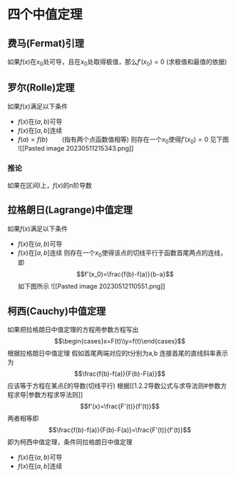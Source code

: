 # 四个中值定理
## 费马(Fermat)引理
如果$f(x)$在$x_0$处可导，且在$x_0$处取得极值，那么$f'(x_0)=0$
(求极值和最值的依据)

## 罗尔(Rolle)定理
如果$f(x)$满足以下条件
- $f(x)$在$(a,b)$可导
- $f(x)$在$[a,b]$连续
- $f(a)=f(b)\qquad$(指有两个点函数值相等)
则存在一个$x_0$使得$f'(x_0)=0$
见下图
![[Pasted image 20230511215343.png]]
### 推论
如果在区间I上，$f(x)$的n阶导数
## 拉格朗日(Lagrange)中值定理
如果$f(x)$满足以下条件
- $f(x)$在$(a,b)$可导
- $f(x)$在$[a,b]$连续
则存在一个$x_0$使得该点的切线平行于函数首尾两点的连线，即
$$f'(x_0)=\frac{f(b)-f(a)}{b-a}$$
如下图所示
![[Pasted image 20230512110551.png]]

## 柯西(Cauchy)中值定理
如果把拉格朗日中值定理的方程用参数方程写出
$$\begin{cases}x=F(t)\\y=f(t)\end{cases}$$
根据拉格朗日中值定理
假如首尾两端对应的t分别为a,b
连接首尾的直线斜率表示为
$$\frac{f(b)-f(a)}{F(b)-F(a)}$$
应该等于方程在某点$\xi$的导数(切线平行)
根据[[1.2.2导数公式与求导法则#参数方程求导|参数方程求导法则]]
$$f'(x)=\frac{F'(t)}{f'(t)}$$
两者相等即
$$\frac{f(b)-f(a)}{F(b)-F(a)}=\frac{F'(t)}{f'(t)}$$
即为柯西中值定理，条件同拉格朗日中值定理
- $f(x)$在$(a,b)$可导
- $f(x)$在$[a,b]$连续
